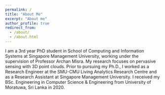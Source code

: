```yaml
---
permalink: /
title: "About Me"
excerpt: "About me"
author_profile: true
redirect_from: 
  - /about/
  - /about.html
---
```


I am a 3rd year PhD student in School of Computing and Information Systems at Singapore Management University, working under the supervision of Professor Archan Misra. My research focuses on pervasive sensing with 3D point clouds. Prior to pursuing my Ph.D., I worked as a Research Engineer at the SMU-CMU Living Analytics Research Centre and as a Research Assistant at Singapore Management University. I received my BSc. Engineering in Computer Science & Engineering from University of Moratuwa, Sri Lanka in 2020.